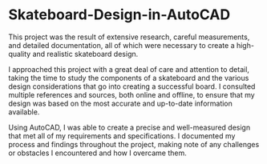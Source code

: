 # Skateboard-Design-in-AutoCAD
This project was the result of extensive research, careful measurements, and detailed documentation, all of which were necessary to create a high-quality and realistic skateboard design.

I approached this project with a great deal of care and attention to detail, taking the time to study the components of a skateboard and the various design considerations that go into creating a successful board. I consulted multiple references and sources, both online and offline, to ensure that my design was based on the most accurate and up-to-date information available.

Using AutoCAD, I was able to create a precise and well-measured design that met all of my requirements and specifications. I documented my process and findings throughout the project, making note of any challenges or obstacles I encountered and how I overcame them.
